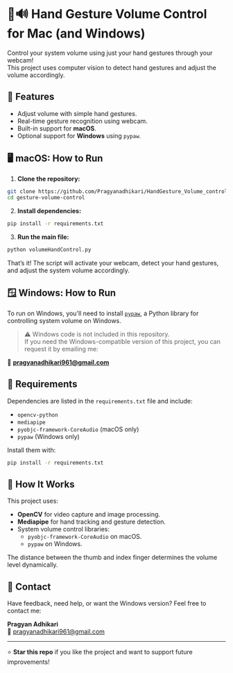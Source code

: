 # 🤚🔊 Hand Gesture Volume Control for Mac (and Windows)

Control your system volume using just your hand gestures through your webcam!  
This project uses computer vision to detect hand gestures and adjust the volume accordingly.

## 🚀 Features
- Adjust volume with simple hand gestures.
- Real-time gesture recognition using webcam.
- Built-in support for **macOS**.
- Optional support for **Windows** using `pypaw`.

## 🖥️ macOS: How to Run

1. **Clone the repository:**

```bash
git clone https://github.com/Pragyanadhikari/HandGesture_Volume_control.git
cd gesture-volume-control
```

2. **Install dependencies:**

```bash
pip install -r requirements.txt
```

3. **Run the main file:**

```bash
python volumeHandControl.py
```

That’s it! The script will activate your webcam, detect your hand gestures, and adjust the system volume accordingly.

## 🪟 Windows: How to Run

To run on Windows, you'll need to install [`pypaw`](https://pypi.org/project/pypaw/), a Python library for controlling system volume on Windows.

> ⚠️ Windows code is not included in this repository.  
> If you need the Windows-compatible version of this project, you can request it by emailing me:

📧 **pragyanadhikari961@gmail.com**

## 📆 Requirements

Dependencies are listed in the `requirements.txt` file and include:
- `opencv-python`
- `mediapipe`
- `pyobjc-framework-CoreAudio` (macOS only)
- `pypaw` (Windows only)

Install them with:

```bash
pip install -r requirements.txt
```

## 🧠 How It Works

This project uses:
- **OpenCV** for video capture and image processing.
- **Mediapipe** for hand tracking and gesture detection.
- System volume control libraries:
  - `pyobjc-framework-CoreAudio` on macOS.
  - `pypaw` on Windows.

The distance between the thumb and index finger determines the volume level dynamically.

## 📨 Contact

Have feedback, need help, or want the Windows version? Feel free to contact me:

**Pragyan Adhikari**  
📧 pragyanadhikari961@gmail.com

---

⭐ **Star this repo** if you like the project and want to support future improvements!

